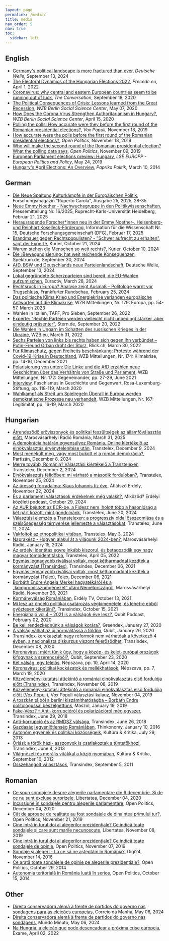 ```yaml
---
layout: page
permalink: /media/
title: media
nav_order: 5
nav: true
toc:
  sidebar: left
---
```


## English

- [Germany's political landscape is more fractured than ever](https://www.dw.com/en/germanys-political-landscape-is-more-fractured-than-ever/a-70211395), _Deutsche Welle_, September 13, 2024
- [The Electoral Dynamics of the Hungarian Elections 2022](https://precede.eu/index.php/2022/04/01/blog-the-electoral-dynamics-of-the-hungarian-elections-2022/), _Precede.eu_, April 1, 2022
- [Coronavirus: why central and eastern European countries seem to be running out of luck](https://theconversation.com/coronavirus-why-central-and-eastern-european-countries-seem-to-be-running-out-of-luck-146349), _The Conversation_, September 18, 2020
- [The Political Consequences of Crisis: Lessons learned from the Great Recession](https://www.wzb.eu/en/research/coronavirus-and-its-impact/the-political-consequences-of-crisis-lessons-learned-from-tbyhe-great-recession), _WZB Berlin Social Science Center_, May 07, 2020
- [How Does the Corona Virus Strengthen Authoritarianism in Hungary?](https://www.wzb.eu/en/research/corona-und-die-folgen/how-does-the-corona-virus-strengthen-authoritarianism-in-hungary), _WZB Berlin Social Science Center_, April 15, 2020
- [Polling the polls: How accurate were they before the first round of the Romanian presidential elections?](https://kozvelemeny.wordpress.com/2019/11/18/polling-the-polls-how-accurate-were-they-before-the-first-round-of-the-romanian-presidential-elections/), _Vox Populi_, November 18, 2019
- [How accurate were the polls before the first round of the Romanian presidential elections?](https://www.openpolitics.ro/how-accurate-were-the-polls-before-the-first-round-of-the-romanian-presidential-elections/), _Open Politics_, November 18, 2019
- [Who will make the second round of the Romanian presidential election? What the polling data says](https://www.openpolitics.ro/who-will-make-the-second-round-of-the-romanian-presidential-election-what-the-polling-data-says/), _Open Politics_, November 09, 2019
- [European Parliament elections preview: Hungary](https://blogs.lse.ac.uk/europpblog/2019/05/24/european-parliament-elections-preview-hungary/), _LSE EUROPP - European Politics and Policy_, May 24, 2019
- [Hungary's April Elections: An Overview](http://www.paprikapolitik.com/2014/03/hungarys-april-elections-an-overview/), _Paprika Politik_, March 10, 2014

## German

- [Die Neue Spaltung Kulturkämpfe in der Europäischen Politik](https://heiup.uni-heidelberg.de/journals/rupertocarola/issue/view/2460/449), Forschungsmagazin "Ruperto Carola", Ausgabe 25, 2025, 28-35
- [Neue Emmy Noether - Nachwuchsgruppe in den Politikwissenschaften](https://www.uni-heidelberg.de/de/newsroom/neue-emmy-noether-nachwuchsgruppe-in-den-politikwissenschaften), Pressemitteilung Nr. 16/2025, Ruprecht-Karls-Universität Heidelberg, Februar 21, 2025
- [Herausragende Forscher\*innen neu in der Emmy Noether-, Heisenberg- und Reinhart Koselleck-Förderung](https://www.dfg.de/de/aktuelles/neuigkeiten-themen/info-wissenschaft/2025/ifw-25-15), Information für die Wissenschaft Nr. 15, Deutsche Forschungsgemeinschaft (DFG), Februar 17, 2025
- [Brandmauer gegen Rechtspopulisten? - "Schwer aufrecht zu erhalten", sagt der Experte](https://kurier.at/politik/ausland/endre-borbath-ungarn-orban-migration-rechts-populisten-radikale/402962847), Kurier, October 21, 2024
- [Warum stehen die Menschen so weit rechts?](https://kurier.at/politik/ausland/warum-rechtspopulismus-gruende-fpoe-kickl-afd/402959253), Kurier, October 10, 2024
- [Die ›Bewegungisierung‹ hat weit reichende Konsequenzen](https://www.spektrum.de/news/demokratieforschung-der-umbruch-der-parteienlandschaft-in-europa/2234819), Spektrum.de, September 30, 2024
- [AfD, BSW und Deutschlands neue Parteienlandschaft](https://www.dw.com/de/afd-bsw-und-die-neue-deutsche-parteienlandschaft/a-70198879), Deutsche Welle, September 13, 2024
- [Lokal gegründete Scherzparteien sind bereit, die EU-Wahlen aufzumischen](https://allnewspress.com/deutsch/lokal-gegrundete-scherzparteien-sind-bereit-die-eu-wahlen-aufzumischen-euractiv/), Euractiv, March 28, 2024
- [Rechtsruck in Europa? Analyse zeigt Ausmaß – Politologe warnt vor Trugschluss](https://www.fr.de/politik/rechtsruck-europa-wahl-analyse-afd-fpoe-orban-populisten-extremisten-umfrage-hoehenflug-92852846.html), Frankfurter Rundschau, February 25, 2024
- [Das politische Klima Krieg und Energiekrise verlangen europäische Antworten auf die Klimakrise](https://bibliothek.wzb.eu/fulltext/journal-vt/wzb-mitteilungen/wm2023_179.pdf), WZB Mitteilungen, Nr. 179: Europa, pp. 54-57, March 2023
- Wahlen in Italien, TAFF, Pro Sieben, September 26, 2022
- [Experte: "Rechte Parteien werden vielleicht nicht unbedingt stärker, aber eindeutig präsenter"](https://www.stern.de/amp/politik/deutschland/experte-erklaert-was-rechte-parteien-in-europa-verbindet---und-was-sie-trennt-32737888.html), Stern.de, September 20, 2022
- [Die Wahlen in Ungarn im Schatten des russischen Krieges in der Ukraine](https://wzb.eu/de/forschung/krieg-in-europa-ursachen-und-folgen/die-wahlen-in-ungarn-im-schatten-des-russischen-krieges-in-der-ukraine), WZB.eu, March 31, 2022
- [Sechs Parteien von links bis rechts haben sich gegen ihn verbündet – Putin-Freund Orban droht der Sturz](https://www.blick.ch/ausland/sechs-parteien-von-links-bis-rechts-haben-sich-gegen-ihn-verbuendet-putin-freund-orban-droht-der-sturz-id17361617.html), Blick.ch, March 30, 2022
- [Für Klimaschutz, gegen Freiheits beschränkung: Proteste während der Covid-19-Krise in Deutschland](https://bibliothek.wzb.eu/artikel/2021/f-24370.pdf), WZB Mitteilungen, Nr. 174: Klimakrise, pp. 14-16, December 2021
- [Polarisierung von unten: Die Linke und die AfD erzählen neue Geschichten über das Verhältnis von Straße und Parlament](https://bibliothek.wzb.eu/artikel/2021/f-23997.pdf), WZB Mitteilungen, Nr. 172: Gegeneinander, pp. 27-29, June 2021
- [Interview](https://www.rosalux.de/fileadmin/rls_uploads/pdfs/Manuskripte/Manuskripte_26_Faschismusstudie.pdf), Faschismus in Geschichte und Gegenwart, Rosa-Luxemburg-Stiftung, pp. 118-119, March 2020
- [Wahlkampf als Streit um Spielregeln Überall in Europa werden demokratische Prozesse neu verhandelt](https://bibliothek.wzb.eu/artikel/2020/f-22765.pdf), WZB Mitteilungen, Nr. 167: Legitimität, pp. 16-19, March 2020

## Hungarian

- [Átrendeződő erőviszonyok és politikai feszültségek az államfőválasztás előtt](https://www.marosvasarhelyiradio.ro/musorok/atrendezodo-eroviszonyok-es-politikai-feszultsegek-az-allamfovalasztas-elott/), Marosvásárhelyi Rádió Románia, March 31, 2025
- [A demokrácia határán egyensúlyoz Románia. Online kiértékelő az elnökválasztás érvénytelenítése után](https://www.facebook.com/transtelex.ro/videos/1263742478009943/), Transtelex, December 9, 2024
- [Most menekült meg, vagy most bukott el a román demokrácia?](https://www.youtube.com/watch?v=PDCQnYUQyhI), Partizán, December 8, 2024
- [Merre tovább, Románia? Választási kiértékelő a Transtelexen](https://www.facebook.com/transtelex.ro/videos/1107027087740249/), Transtelex, December 2, 2024
- [Elnökválasztás félidőben: mi várható a második fordulóban?](https://www.facebook.com/transtelex.ro/videos/873902298066921/), Transtelex, November 25, 2024
- [Az üresség forradalma: Klaus Iohannis tíz éve](https://www.youtube.com/watch?v=chD5D6lawAg), Átlátszó Erdély, November 22, 2024
- [És a parlamenti választások érdekelnek még valakit?](https://www.youtube.com/watch?v=Kjm_S6XhHwU), Miközöd? Erdélyi közéleti podcast, October 29, 2024
- [Az AUR bejutott az ECR-be, a Fidesz nem, holott több a hasonlóság a két párt között, mint gondolnánk](https://transtelex.ro/kozelet/2024/06/20/ep-valasztasok-aur-ecr-fidesz-elemzes), Transtelex, June 20, 2024
- [Választási elemzés a Transtelexen: a progresszív oldal összeomlása és a szélsőségesség térnyerése jellemezte a választásokat](https://transtelex.ro/kozelet/2024/06/11/valasztasi-kiertekelo-online-beszelgetes-osszefoglalo), Transtelex, June 11, 2024
- [Vakfoltok az etnopolitikai vitában](https://transtelex.ro/velemeny/2024/05/03/vakfoltok-az-etnopolitikai-vitaban-borbath-endre), Transtelex, May 3, 2024
- [Naprakész - Hogyan alakul át a világunk 2024-ben?](https://open.spotify.com/episode/7JJYSjGLIr19guJLY8WKuM?si=mFZBZDEFQnuYbAOVeKvtlg&nd=1&dlsi=bd3eff2a227f4b11), Marosvásárhelyi Rádió, January 15, 2024
- [Az erdélyi identitás egyre inkább kiszorul, és betagozódik egy nagy magyar tömbidentitásba](https://transtelex.ro/kozelet/2022/04/05/borbath-endre-valasztasok-fidesz-rmdsz-viszony), Transtelex, April 05, 2022
- [Egymás legnagyobb riválisai voltak, most kétharmaddal kezdték a kormányzást (Transindex)](https://itthon.transindex.ro/?cikk=29307&egymas_legnagyobb_rivalisai_voltak_most_ketharmaddal_kezdtek_a_kormanyzast), Transindex, December 06, 2021
- [Egymás legnagyobb riválisai voltak, most kétharmaddal kezdték a kormányzást (Telex)](https://telex.hu/kulfold/2021/12/05/romania-nagykoalicio-kormany-ketharmad-liberalis-szocialdemokrata-part), Telex, December 06, 2021
- [Borbáth Endre Angela Merkel hagyatékáról és a „kompromisszumgépezet” utáni Németországról](https://www.marosvasarhelyiradio.ro/musorok/borbath-endre-angela-merkel-hagyatekarol-es-a-kompromisszumgepezet-utani-nemetorszagrol/?fbclid=IwAR18zFHR4mEhWqnHBhSWLBrK72K6DFKQ_QQLVuk_GAoiduvWIGqBXi0Hwr8), Marosvásárhelyi Rádió, November 26, 2021
- [Kormányválság Romániában](https://www.facebook.com/erdelytv/videos/573539180642437), Erdély TV, October 13, 2021
- [Mi lesz az öncélú politikai csatározás végkimenetele, és lehet-e ebből győztesen kikerülni?](https://itthon.transindex.ro/?cikk=29220&mi_lesz_az_oncelu_politikai_csatarozas_vegkimenetele_es_lehete_ebbol_gyoztesen_kikerulni?), Transindex, October 15, 2021
- [Energiahajó vol.4 – 2021 is a válságok éve lesz?](https://anchor.fm/qubithu/episodes/Energiahaj-vol-4--2021-is-a-vlsgok-ve-lesz-epnke4), Qubit Podcast, February 02, 2020
- [Be kell rendezkednünk a válságok korára?](https://greendex.hu/be-kell-rendezkednunk-a-valsagok-korara/), Greendex, January 27, 2020
- [A válság válhat az új normalitássá a földön](https://qubit.hu/2021/01/26/a-valsag-valhat-az-uj-normalitassa-a-foldon), Qubit, January 26, 2020
- [Transindex-kerekasztal: nagy reformok nem várhatóak a következő 4 évben, a nacionalista diskurzus viszont felerősödhet](https://itthon.transindex.ro/?cikk=28794&transindexkerekasztal_nagy_reformok_nem_varhatoak_a_kovetkezo_4_evben_a_nacionalista_diskurzus_viszont_felerosodhet), Transindex, December 08, 2020
- [Koronavírus: miért tűnik úgy, hogy a közép- és kelet-európai országok kifogynak a szerencséből?](https://qubit.hu/2020/09/23/koronavirus-miert-tunik-ugy-hogy-a-kozep-es-kelet-europai-orszagok-kifogynak-a-szerencsebol), Qubit, September 23, 2020
- [Két válság, egy felelős](https://nepszava.hu/3074395_ket-valsag-egy-felelos), Népszava, pp. 10, April 14, 2020
- [Koronavírus: politikai kockázatok és mellékhatások](https://nepszava.hu/3071283_koronavirus-politikai-kockazatok-es-mellekhatasok), Népszava, pp. 7, March 19, 2020
- [Közvélemény-kutatási áttekintő a romániai elnökválasztás első fordulója előtt (Transindex)](http://itthon.transindex.ro/?cikk=28116&kozvelemenykutatasi_attekinto_az_elnokvalasztas_elso_forduloja_elott), Transindex, November 08, 2019
- [Közvélemény-kutatási áttekintő a romániai elnökválasztás első fordulója előtt (Vox Populi)](https://kozvelemeny.wordpress.com/2019/11/04/kozvelemeny-kutatasi-attekinto-a-romaniai-elnokvalasztas-elso-forduloja-elott/), Vox Populi választási kalauz, November 04, 2019
- [A toszkán tájból a berlini kiszámíthatóságba – Borbáth Endre politológussal beszélgettünk](http://www.maszol.ro/index.php/tarsadalom/106934-a-toszkan-tajbol-a-berlini-kiszamithatosagba-borbath-endre-politologussal-beszelgettunk), Maszol, January 19, 2019
- [Fake-Vész? – Anti-korrupcióról és polarizációról még egyszer](http://welemeny.transindex.ro/?cikk=27310&FakeVesz?_8211_Antikorrupciorol_es_polarizaciorol_meg_egyszer), Transindex, June 29, 2018
- [Anti-korrupció és az RMDSZ válsága](http://welemeny.transindex.ro/?cikk=27303&Antikorrupcio_es_az_RMDSZ_valsaga), Transindex, June 26, 2018
- [Gazdasági egyenlőtlenség Romániában](http://thinkonomy.ro/gazdas%C3%A1gi-egyenl%C5%91tlens%C3%A9g-rom%C3%A1ni%C3%A1ban), Thinkonomy, January 10, 2016
- [Autonóm egyének és politikai közösségeik](http://kuk.btk.ppke.hu/hu/content/auton%C3%B3m-egy%C3%A9nek-%C3%A9s-politikai-k%C3%B6z%C3%B6ss%C3%A9geik), Kultúra & Kritika, July 29, 2013
- [Óriási: a török házi- asszonyok is csatlakoztak a tüntetőkhöz!](http://vilag.transindex.ro/?cikk=20459&Oriasi_a_torok_hazi_asszonyok_is_csatlakoztak_a_tuntetokhoz!), Transindex, June 4, 2013
- [Világnézeti és morális vitákkal a közjó nyomában](http://kuk.btk.ppke.hu/hu/content/vil%C3%A1gn%C3%A9zeti-%C3%A9s-mor%C3%A1lis-vit%C3%A1kkal-k%C3%B6zj%C3%B3-nyom%C3%A1ban), Kultúra & Kritika, September 10, 2012
- [Összehangolt választások](http://welemeny.transindex.ro/?cikk=15317&Osszehangolt_valasztasok), Transindex, September 5, 2011

## Romanian

- [Ce spun sondajele despre alegerile parlamentare din 6 decembrie. Și de ce nu sunt excluse surprizele](https://www.libertatea.ro/stiri/sondaje-alegeri-parlamentare-6-decembrie-3306768), Libertatea, December 04, 2020
- [Incursiune în sondajele pentru alegerile parlamentare](https://www.openpolitics.ro/incursiune-in-sondajele-pentru-alegerile-parlamentare/), Open Politics, December 04, 2020
- [Cât de aproape de realitate au fost sondajele de dinaintea primului tur?](https://www.openpolitics.ro/cat-de-aproape-de-realitate-au-fost-sondajele-de-dinaintea-primului-tur/), Open Politics, November 21, 2019
- [Cine intră în turul doi al alegerilor prezidențiale? Ce indică toate sondajele și care sunt marile necunoscute](https://www.libertatea.ro/stiri/cine-intra-in-turul-doi-al-alegerilor-prezidentiale-ce-indica-toate-sondajele-2794689), Libertatea, November 08, 2019
- [Cine intră în turul doi al alegerilor prezidențiale? Ce indică toate sondajele de opinie](https://www.openpolitics.ro/cine-intra-in-turul-doi-al-alegerilor-prezidentiale-ce-indica-toate-sondajele-de-opinie/), Open Politics, November 07, 2019
- [Sondaje și alegeri - La ce să ne așteptăm în România?](https://www.digi24.ro/opinii/sondaje-si-alegeri-la-ce-sa-ne-asteptam-in-romania-612157), Digi24, November 14, 2016
- [Ce arată toate sondajele de opinie pe alegerile prezidențiale?](https://www.openpolitics.ro/ce-arata-toate-sondajele-de-opinie-pe-alegerile-prezidentiale/), Open Politics, October 29, 2014
- [Autonomia teritorială în România luată în serios](https://www.openpolitics.ro/autonomia-teritoriala-in-romania-luata-in-serios/), Open Politics, October 15, 2014

## Other

- [Direita conservadora alemã à frente de partidos do governo nas sondagens para as eleições europeias](https://www.cmjornal.pt/mais-cm/especiais/europa-viva/detalhe/direita-conservadora-alema-a-frente-de-partidos-do-governo-nas-sondagens-para-as-eleicoes-europeias), Correio da Manha, May 06, 2024
- [Direita conservadora alemã à frente de partidos do governo nas sondagens](https://www.noticiasaominuto.com/mundo/2554579/direita-conservadora-alema-a-frente-de-partidos-do-governo-nas-sondagens), Mundo Minuto, May 06, 2024
- [Na Hungria, a eleição que pode desencadear a próxima crise europeia](https://exame.com/mundo/eleicoes-hungria-orban/), Exame, April 02, 2022
